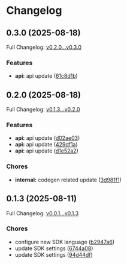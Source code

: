# Changelog

## 0.3.0 (2025-08-18)

Full Changelog: [v0.2.0...v0.3.0](https://github.com/Benchify/benchify-sdk-python/compare/v0.2.0...v0.3.0)

### Features

* **api:** api update ([61c8d1b](https://github.com/Benchify/benchify-sdk-python/commit/61c8d1b4f0d79570c17ff2d70362d6f1d4dba623))

## 0.2.0 (2025-08-18)

Full Changelog: [v0.1.3...v0.2.0](https://github.com/Benchify/benchify-sdk-python/compare/v0.1.3...v0.2.0)

### Features

* **api:** api update ([d02ae03](https://github.com/Benchify/benchify-sdk-python/commit/d02ae03649ef0970a556c301f03279fcce34768a))
* **api:** api update ([429df1a](https://github.com/Benchify/benchify-sdk-python/commit/429df1a7e793d18ca7160acb424ef0f95d0fea54))
* **api:** api update ([d1e52a2](https://github.com/Benchify/benchify-sdk-python/commit/d1e52a2d248db65cfaea5e1f330043d71def9ab2))


### Chores

* **internal:** codegen related update ([3d981f1](https://github.com/Benchify/benchify-sdk-python/commit/3d981f1e780b2cf74fbe5c9244b3488c923d5518))

## 0.1.3 (2025-08-11)

Full Changelog: [v0.0.1...v0.1.3](https://github.com/Benchify/benchify-sdk-python/compare/v0.0.1...v0.1.3)

### Chores

* configure new SDK language ([b2947a6](https://github.com/Benchify/benchify-sdk-python/commit/b2947a6d28b64d77a43add29773e1f5044a4b793))
* update SDK settings ([6744a08](https://github.com/Benchify/benchify-sdk-python/commit/6744a084c082925416efd1f4eaf2a3fa6319a8fe))
* update SDK settings ([94d44df](https://github.com/Benchify/benchify-sdk-python/commit/94d44dfa86ec52e67c81c1bce48f7551cdd2e551))
